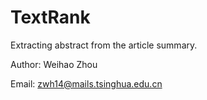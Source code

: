 # TextRank
Extracting abstract from the article summary.

Author:  Weihao Zhou

 Email:  zwh14@mails.tsinghua.edu.cn 
